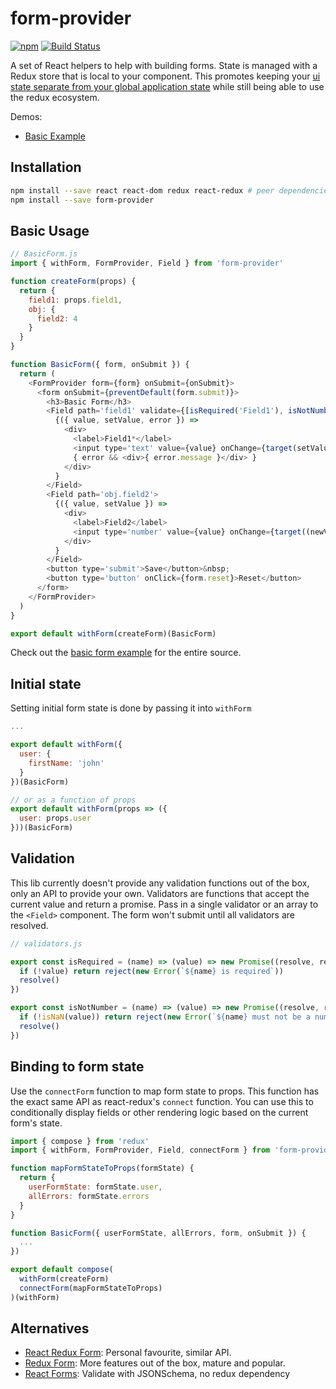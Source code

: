 # form-provider

[![npm](https://img.shields.io/npm/v/form-provider.svg?style=flat-square)](https://www.npmjs.com/package/form-provider)
[![Build Status](https://travis-ci.org/jschr/form-provider.svg?branch=master)](https://travis-ci.org/jschr/form-provider)

A set of React helpers to help with building forms. State is managed with a Redux store that is local to your component. This promotes keeping your [ui state separate from your global application state](https://github.com/reactjs/redux/issues/1287#issuecomment-175351978) while still being able to use the redux ecosystem.

Demos:
  * [Basic Example](http://form-provider-basic-example.surge.sh/)

## Installation

```bash
npm install --save react react-dom redux react-redux # peer dependencies
npm install --save form-provider
```

## Basic Usage

```js
// BasicForm.js
import { withForm, FormProvider, Field } from 'form-provider'

function createForm(props) {
  return {
    field1: props.field1,
    obj: {
      field2: 4
    }
  }
}

function BasicForm({ form, onSubmit }) {
  return (
    <FormProvider form={form} onSubmit={onSubmit}>
      <form onSubmit={preventDefault(form.submit)}>
        <h3>Basic Form</h3>
        <Field path='field1' validate={[isRequired('Field1'), isNotNumber('Field1')]}>
          {({ value, setValue, error }) =>
            <div>
              <label>Field1*</label>
              <input type='text' value={value} onChange={target(setValue)} />
              { error && <div>{ error.message }</div> }
            </div>
          }
        </Field>
        <Field path='obj.field2'>
          {({ value, setValue }) =>
            <div>
              <label>Field2</label>
              <input type='number' value={value} onChange={target((newValue) => setValue(+newValue))} />
            </div>
          }
        </Field>
        <button type='submit'>Save</button>&nbsp;
        <button type='button' onClick={form.reset}>Reset</button>
      </form>
    </FormProvider>
  )
}

export default withForm(createForm)(BasicForm)

```

Check out the [basic form example](examples/basic) for the entire source.

## Initial state

Setting initial form state is done by passing it into `withForm`

```js
...

export default withForm({
  user: {
    firstName: 'john'
  }
})(BasicForm)

// or as a function of props
export default withForm(props => ({
  user: props.user
}))(BasicForm)

```

## Validation

This lib currently doesn't provide any validation functions out of the box, only an API to provide your own. Validators are functions that accept the current value and return a promise. Pass in a single validator or an array to the `<Field>` component. The form won't submit until all validators are resolved.

```js
// validators.js

export const isRequired = (name) => (value) => new Promise((resolve, reject) => {
  if (!value) return reject(new Error(`${name} is required`))
  resolve()
})

export const isNotNumber = (name) => (value) => new Promise((resolve, reject) => {
  if (!isNaN(value)) return reject(new Error(`${name} must not be a number`))
  resolve()
})

```

## Binding to form state

Use the `connectForm` function to map form state to props. This function has the exact same API as react-redux's `connect` function. You can use this to conditionally display fields or other rendering logic based on the current form's state.

```js
import { compose } from 'redux'
import { withForm, FormProvider, Field, connectForm } from 'form-provider'

function mapFormStateToProps(formState) {
  return {
    userFormState: formState.user,
    allErrors: formState.errors
  }
}

function BasicForm({ userFormState, allErrors, form, onSubmit }) {
  ...
})

export default compose(
  withForm(createForm)
  connectForm(mapFormStateToProps)
)(withForm)

```

## Alternatives

- [React Redux Form](https://github.com/davidkpiano/react-redux-form): Personal favourite, similar API.
- [Redux Form](https://github.com/erikras/redux-form): More features out of the box, mature and popular.
- [React Forms](https://github.com/prometheusresearch/react-forms): Validate with JSONSchema, no redux dependency


